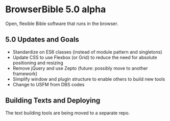 # BrowserBible 5.0 alpha

Open, flexible Bible software that runs in the browser.

## 5.0 Updates and Goals

* Standardize on ES6 classes (instead of module pattern and singletons)
* Update CSS to use Flexbox (or Grid) to reduce the need for absolute positioning and resizing
* Remove jQuery and use Zepto (future: possibly move to another framework)
* Simplify window and plugin structure to enable others to build new tools
* Change to USFM from DBS codes	

## Building Texts and Deploying

The text building tools are being moved to a separate repo.